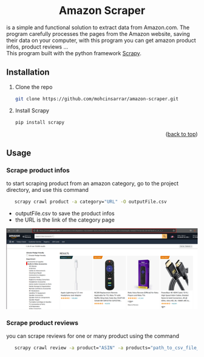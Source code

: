 <div id="top"></div>
<div align="center">
  <h1 align="center">Amazon Scraper</h1>
</div>

is a simple and functional solution to extract data from Amazon.com. The program carefully processes the pages from the Amazon website, saving their data on your computer, with this program you can get amazon product infos, product reviews ...
<br>This program built with the python framework <a href="https://scrapy.org/">Scrapy</a>.

<!-- GETTING STARTED -->
## Installation

1. Clone the repo
   ```sh
   git clone https://github.com/mohcinsarrar/amazon-scraper.git
   ```
2. Install Scrapy
   ```sh
   pip install scrapy
   ```

<p align="right">(<a href="#top">back to top</a>)</p>

<!-- USAGE EXAMPLES -->
## Usage

### Scrape product infos
to start scraping product from an amazon category, go to the project directory, and use this command
  ```sh
     scrapy crawl product -a category="URL" -O outputFile.csv
  ```
- outputFile.csv to save the product infos
- the URL is the link of the category page
<img src="./images/category.png">

### Scrape product reviews
you can scrape reviews for one or many product using the command
  ```sh
     scrapy crawl review -a product="ASIN" -a products="path_to_csv_file_of_asin" -a maxpages=nbr -O outputFile.csv
  ```
